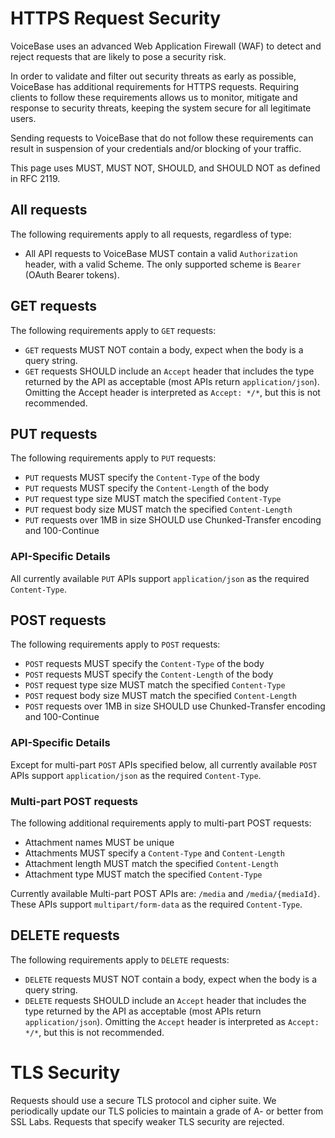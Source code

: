# HTTPS Request Security

VoiceBase uses an advanced Web Application Firewall (WAF) to detect and reject
requests that are likely to pose a security risk.

In order to validate and filter out security threats as early as possible,
VoiceBase has additional requirements for HTTPS requests. Requiring clients to
follow these requirements allows us to monitor, mitigate and response to
security threats, keeping the system secure for all legitimate users.

Sending requests to VoiceBase that do not follow these requirements can result
in suspension of your credentials and/or blocking of your traffic.

This page uses MUST, MUST NOT, SHOULD, and SHOULD NOT as defined in RFC 2119.

## All requests

The following requirements apply to all requests, regardless of type:

- All API requests to VoiceBase MUST contain a valid `Authorization` header, with a
valid Scheme. The only supported scheme is `Bearer` (OAuth Bearer tokens).

## GET requests

The following requirements apply to `GET` requests:

- `GET` requests MUST NOT contain a body, expect when the body is a query string.
- `GET` requests SHOULD include an `Accept` header that includes the type
returned by the API as acceptable (most APIs return `application/json`).
Omitting the Accept header is interpreted as `Accept: */*`, but this is not
recommended.

## PUT requests

The following requirements apply to `PUT` requests:

- `PUT` requests MUST specify the `Content-Type` of the body
- `PUT` requests MUST specify the `Content-Length` of the body
- `PUT` request type size MUST match the specified `Content-Type`
- `PUT` request body size MUST match the specified `Content-Length`
- `PUT` requests over 1MB in size SHOULD use Chunked-Transfer encoding
and 100-Continue

### API-Specific Details

All currently available `PUT` APIs support `application/json` as the required
`Content-Type`.

## POST requests

The following requirements apply to `POST` requests:

- `POST` requests MUST specify the `Content-Type` of the body
- `POST` requests MUST specify the `Content-Length` of the body
- `POST` request type size MUST match the specified `Content-Type`
- `POST` request body size MUST match the specified `Content-Length`
- `POST` requests over 1MB in size SHOULD use Chunked-Transfer encoding
and 100-Continue

### API-Specific Details

Except for multi-part `POST` APIs specified below, all currently available
`POST` APIs support `application/json` as the required `Content-Type`.

### Multi-part POST requests

The following additional requirements apply to multi-part POST requests:
- Attachment names MUST be unique
- Attachments MUST specify a `Content-Type` and `Content-Length`
- Attachment length MUST match the specified `Content-Length`
- Attachment type MUST match the specified `Content-Type`

Currently available Multi-part POST APIs are: `/media` and `/media/{mediaId}`.
These APIs support `multipart/form-data` as the required `Content-Type`.

## DELETE requests

The following requirements apply to `DELETE` requests:

- `DELETE` requests MUST NOT contain a body, expect when the body is a query string.
- `DELETE` requests SHOULD include an `Accept` header that includes the type
returned by the API as acceptable (most APIs return `application/json`).
Omitting the `Accept` header is interpreted as `Accept: */*`, but this is not
recommended.

# TLS Security

Requests should use a secure TLS protocol and cipher suite. We periodically
update our TLS policies to maintain a grade of A- or better from SSL Labs.
Requests that specify weaker TLS security are rejected.
